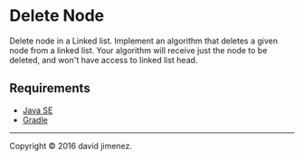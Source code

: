 # Delete Node

Delete node in a Linked list. Implement an algorithm that deletes a given node from a linked list. Your algorithm will receive just the node to be deleted, and won't have access to linked list head.

## Requirements

- [Java SE](http://www.oracle.com/technetwork/java/javase/overview)
- [Gradle](http://www.gradle.org)

---

Copyright &copy; 2016 david jimenez.
